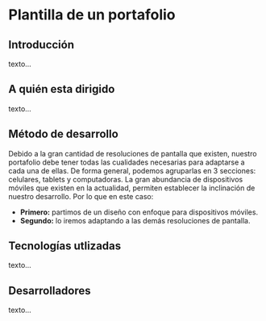 # Plantilla de un portafolio

## Introducción

  texto...

## A quién esta dirigido

  texto...

## Método de desarrollo

Debido a la gran cantidad de resoluciones de pantalla que existen, nuestro portafolio debe tener todas las cualidades necesarias para adaptarse a cada una de ellas. De forma general, podemos agruparlas en 3 secciones: celulares, tablets y computadoras. La gran abundancia de dispositivos móviles que existen en la actualidad, permiten establecer la inclinación de nuestro desarrollo. Por lo que en este caso:

 - **Primero:** partimos de un diseño con enfoque para dispositivos móviles.
 - **Segundo:** lo iremos adaptando a las demás resoluciones de pantalla.

## Tecnologías utlizadas

  texto...

## Desarrolladores

  texto...
